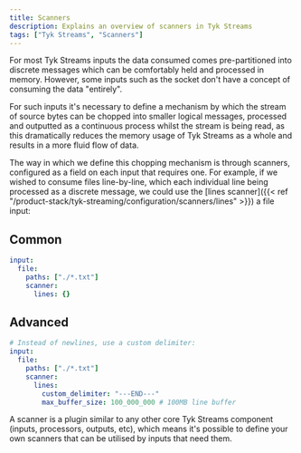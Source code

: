 ```yaml
---
title: Scanners
description: Explains an overview of scanners in Tyk Streams
tags: ["Tyk Streams", "Scanners"]
---
```


For most Tyk Streams inputs the data consumed comes pre-partitioned into discrete messages which can be comfortably held and processed in memory. However, some inputs such as the socket don't have a concept of consuming the data "entirely".

For such inputs it's necessary to define a mechanism by which the stream of source bytes can be chopped into smaller logical messages, processed and outputted as a continuous process whilst the stream is being read, as this dramatically reduces the memory usage of Tyk Streams as a whole and results in a more fluid flow of data.

The way in which we define this chopping mechanism is through scanners, configured as a field on each input that requires one. For example, if we wished to consume files line-by-line, which each individual line being processed as a discrete message, we could use the [lines scanner]({{< ref "/product-stack/tyk-streaming/configuration/scanners/lines" >}}) a file input:

## Common

```yaml
input:
  file:
    paths: ["./*.txt"]
    scanner:
      lines: {}
```

## Advanced

```yaml
# Instead of newlines, use a custom delimiter:
input:
  file:
    paths: ["./*.txt"]
    scanner:
      lines:
        custom_delimiter: "---END---"
        max_buffer_size: 100_000_000 # 100MB line buffer
```

A scanner is a plugin similar to any other core Tyk Streams component (inputs, processors, outputs, etc), which means it's possible to define your own scanners that can be utilised by inputs that need them.
